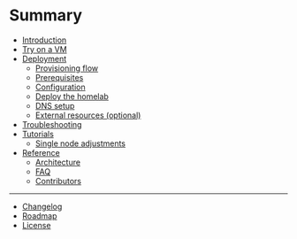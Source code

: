 # Summary

- [Introduction](introduction.md)
- [Try on a VM](try_on_a_vm.md)
- [Deployment](./deployment/README.md)
  - [Provisioning flow](./deployment/provisioning_flow.md)
  - [Prerequisites](./deployment/prerequisites.md)
  - [Configuration](./deployment/configuration.md)
  - [Deploy the homelab](./deployment/deployment.md)
  - [DNS setup](./deployment/dns.md)
  - [External resources (optional)](./deployment/external_resources.md)
- [Troubleshooting](./troubleshooting.md)
- [Tutorials]()
  - [Single node adjustments](./tutorials/single_node_adjustments.md)
- [Reference](./reference/README.md)
  - [Architecture]()
  - [FAQ](./reference/faq.md)
  - [Contributors](./reference/contributors.md)

---

- [Changelog](./changelog.md)
- [Roadmap](./roadmap.md)
- [License](./license.md)
